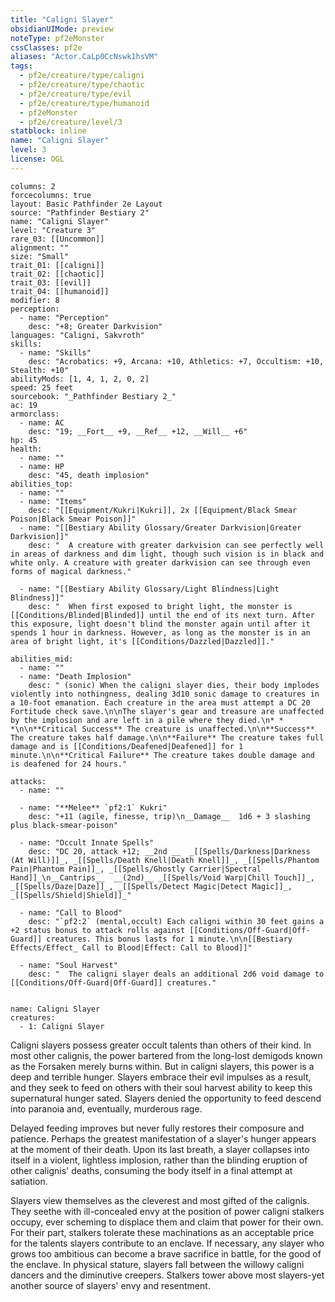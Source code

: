 ```yaml
---
title: "Caligni Slayer"
obsidianUIMode: preview
noteType: pf2eMonster
cssClasses: pf2e
aliases: "Actor.CaLp0CcNswk1hsVM" 
tags:
  - pf2e/creature/type/caligni
  - pf2e/creature/type/chaotic
  - pf2e/creature/type/evil
  - pf2e/creature/type/humanoid
  - pf2eMonster
  - pf2e/creature/level/3
statblock: inline
name: "Caligni Slayer"
level: 3
license: OGL
---
```


```statblock
columns: 2
forcecolumns: true
layout: Basic Pathfinder 2e Layout
source: "Pathfinder Bestiary 2"
name: "Caligni Slayer"
level: "Creature 3"
rare_03: [[Uncommon]]
alignment: ""
size: "Small"
trait_01: [[caligni]]
trait_02: [[chaotic]]
trait_03: [[evil]]
trait_04: [[humanoid]]
modifier: 8
perception:
  - name: "Perception"
    desc: "+8; Greater Darkvision"
languages: "Caligni, Sakvroth"
skills:
  - name: "Skills"
    desc: "Acrobatics: +9, Arcana: +10, Athletics: +7, Occultism: +10, Stealth: +10"
abilityMods: [1, 4, 1, 2, 0, 2]
speed: 25 feet
sourcebook: "_Pathfinder Bestiary 2_"
ac: 19
armorclass:
  - name: AC
    desc: "19; __Fort__ +9, __Ref__ +12, __Will__ +6"
hp: 45
health:
  - name: ""
  - name: HP
    desc: "45, death implosion"
abilities_top:
  - name: ""
  - name: "Items"
    desc: "[[Equipment/Kukri|Kukri]], 2x [[Equipment/Black Smear Poison|Black Smear Poison]]"
  - name: "[[Bestiary Ability Glossary/Greater Darkvision|Greater Darkvision]]"
    desc: "  A creature with greater darkvision can see perfectly well in areas of darkness and dim light, though such vision is in black and white only. A creature with greater darkvision can see through even forms of magical darkness."

  - name: "[[Bestiary Ability Glossary/Light Blindness|Light Blindness]]"
    desc: "  When first exposed to bright light, the monster is [[Conditions/Blinded|Blinded]] until the end of its next turn. After this exposure, light doesn't blind the monster again until after it spends 1 hour in darkness. However, as long as the monster is in an area of bright light, it's [[Conditions/Dazzled|Dazzled]]."

abilities_mid:
  - name: ""
  - name: "Death Implosion"
    desc: " (sonic) When the caligni slayer dies, their body implodes violently into nothingness, dealing 3d10 sonic damage to creatures in a 10-foot emanation. Each creature in the area must attempt a DC 20 Fortitude check save.\n\nThe slayer's gear and treasure are unaffected by the implosion and are left in a pile where they died.\n* * *\n\n**Critical Success** The creature is unaffected.\n\n**Success** The creature takes half damage.\n\n**Failure** The creature takes full damage and is [[Conditions/Deafened|Deafened]] for 1 minute.\n\n**Critical Failure** The creature takes double damage and is deafened for 24 hours."

attacks:
  - name: ""

  - name: "**Melee** `pf2:1` Kukri"
    desc: "+11 (agile, finesse, trip)\n__Damage__  1d6 + 3 slashing plus black-smear-poison"

  - name: "Occult Innate Spells"
    desc: "DC 20, attack +12; __2nd __  _[[Spells/Darkness|Darkness (At Will)]]_, _[[Spells/Death Knell|Death Knell]]_, _[[Spells/Phantom Pain|Phantom Pain]]_, _[[Spells/Ghostly Carrier|Spectral Hand]]_\n__Cantrips__  __(2nd)__ _[[Spells/Void Warp|Chill Touch]]_, _[[Spells/Daze|Daze]]_, _[[Spells/Detect Magic|Detect Magic]]_, _[[Spells/Shield|Shield]]_"

  - name: "Call to Blood"
    desc: "`pf2:2` (mental,occult) Each caligni within 30 feet gains a +2 status bonus to attack rolls against [[Conditions/Off-Guard|Off-Guard]] creatures. This bonus lasts for 1 minute.\n\n[[Bestiary Effects/Effect_ Call to Blood|Effect: Call to Blood]]"

  - name: "Soul Harvest"
    desc: "  The caligni slayer deals an additional 2d6 void damage to [[Conditions/Off-Guard|Off-Guard]] creatures."
 
```

```encounter-table
name: Caligni Slayer
creatures:
  - 1: Caligni Slayer
```



Caligni slayers possess greater occult talents than others of their kind. In most other calignis, the power bartered from the long-lost demigods known as the Forsaken merely burns within. But in caligni slayers, this power is a deep and terrible hunger. Slayers embrace their evil impulses as a result, and they seek to feed on others with their soul harvest ability to keep this supernatural hunger sated. Slayers denied the opportunity to feed descend into paranoia and, eventually, murderous rage.

Delayed feeding improves but never fully restores their composure and patience. Perhaps the greatest manifestation of a slayer's hunger appears at the moment of their death. Upon its last breath, a slayer collapses into itself in a violent, lightless implosion, rather than the blinding eruption of other calignis' deaths, consuming the body itself in a final attempt at satiation.

Slayers view themselves as the cleverest and most gifted of the calignis. They seethe with ill-concealed envy at the position of power caligni stalkers occupy, ever scheming to displace them and claim that power for their own. For their part, stalkers tolerate these machinations as an acceptable price for the talents slayers contribute to an enclave. If necessary, any slayer who grows too ambitious can become a brave sacrifice in battle, for the good of the enclave. In physical stature, slayers fall between the willowy caligni dancers and the diminutive creepers. Stalkers tower above most slayers-yet another source of slayers' envy and resentment.
